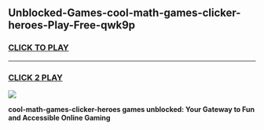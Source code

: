
## Unblocked-Games-cool-math-games-clicker-heroes-Play-Free-qwk9p
<h3>
<a href="https://premium76.site?title=cool-math-games-clicker-heroes&ref=15A">CLICK TO PLAY</a></h3>
<hr>

<h3>
<a href="https://premium76.site?title=cool-math-games-clicker-heroes&ref=15A">CLICK 2 PLAY</a>
  
</h3>

<a href="https://premium76.site?title=cool-math-games-clicker-heroes&ref=15A"><img src="https://clearcache.store/games.png"></a>


**cool-math-games-clicker-heroes games unblocked: Your Gateway to Fun and Accessible Online Gaming**
